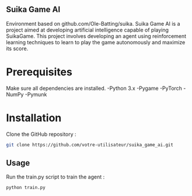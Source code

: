 ## Suika Game AI
Environment based on github.com/Ole-Batting/suika.
Suika Game AI is a project aimed at developing artificial intelligence capable of playing SuikaGame.
This project involves developing an agent using reinforcement learning techniques to learn to play the game autonomously and maximize its score.

# Prerequisites
Make sure all dependencies are installed.
-Python 3.x
-Pygame
-PyTorch
-NumPy
-Pymunk
# Installation
Clone the GitHub repository :
```bash
git clone https://github.com/votre-utilisateur/suika_game_ai.git
```
## Usage
Run the train.py script to train the agent :
```python
python train.py
```
